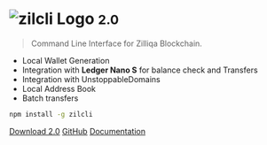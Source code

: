 <!-- _coverpage.md -->

# ![zilcli Logo](https://raw.githubusercontent.com/micovi/zilcli/master/docs/logo-small.png) <small>2.0</small>

> Command Line Interface for Zilliqa Blockchain.

- Local Wallet Generation
- Integration with **Ledger Nano S** for balance check and Transfers
- Integration with UnstoppableDomains
- Local Address Book
- Batch transfers


```bash
npm install -g zilcli
```

[Download 2.0](https://github.com/micovi/zilcli/releases)
[GitHub](https://github.com/micovi/zilcli/)
[Documentation](#zilcli)
